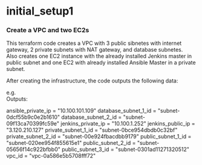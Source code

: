 # initial_setup1
### Create a VPC and two EC2s
This terraform code creates a VPC with 3 public sibnetes with internet gateway, 2 private subnets with NAT gateway, and database subnetes.\
Also creates one EC2 instance with the already installed Jenkins master in public subnet and one EC2 with already installed Ansible Master in a private subnet.

After creating the infrastructure, the code outputs the following data:

e.g.\
Outputs:

ansible_private_ip = "10.100.101.109"
database_subnet_1_id = "subnet-0dcf55b9c0e2b1610"
database_subnet_2_id = "subnet-09f13ca70399fc59e"
jenkins_private_ip = "10.100.1.252"
jenkins_public_ip = "3.120.210.127"
private_subnet_1_id = "subnet-0bce954dbdb0c32bf"
private_subnet_2_id = "subnet-00e924fbacdbb9179"
public_subnet_1_id = "subnet-020ee954f855615e1"
public_subnet_2_id = "subnet-05656f14c922bfbb0"
public_subnet_3_id = "subnet-0301ad11271320512"
vpc_id = "vpc-0a586e5b5708fff72"
